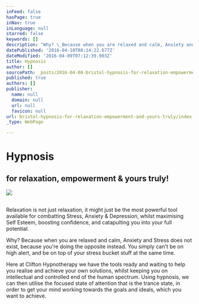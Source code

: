 ```yaml
---
inFeed: false
hasPage: true
inNav: true
inLanguage: null
starred: false
keywords: []
description: "Why? \_Because when you are relaxed and calm, Anxiety and Stress does not exist, because you're doing the opposite instead. \_You simply can't be on high alert, and be on top of your stress bucket stuff at the same time."
datePublished: '2016-04-10T08:14:22.677Z'
dateModified: '2016-04-09T07:12:39.903Z'
title: Hypnosis
author: []
sourcePath: _posts/2016-04-08-bristol-hypnosis-for-relaxation-empowerment-and-yours-truly.md
published: true
authors: []
publisher:
  name: null
  domain: null
  url: null
  favicon: null
url: bristol-hypnosis-for-relaxation-empowerment-and-yours-truly/index.html
_type: WebPage

---
```

# Hypnosis

## for relaxation, empowerment & yours truly!
![](https://the-grid-user-content.s3-us-west-2.amazonaws.com/79c393e2-d901-4d54-8a09-6883d0d7a31a.jpg)

## 

Relaxation is not just relaxation, it might just be the most powerful tool available for combatting Stress, Anxiety & Depression, whilst maximising Self Esteem, boosting confidence, and catapulting you into your full potential.

Why?  Because when you are relaxed and calm, Anxiety and Stress does not exist, because you're doing the opposite instead.  You simply can't be on high alert, and be on top of your stress bucket stuff at the same time.

Here at Clifton Hypnotherapy we have the tools ready and waiting to help you realise and achieve your own solutions, whilst keeping you on intellectual and controlled end of the human spectrum.  Using hypnosis, we can then utilise the focused state of attention that is the trance state, in order to get your mind working towards the goals and ideals, which you want to achieve.